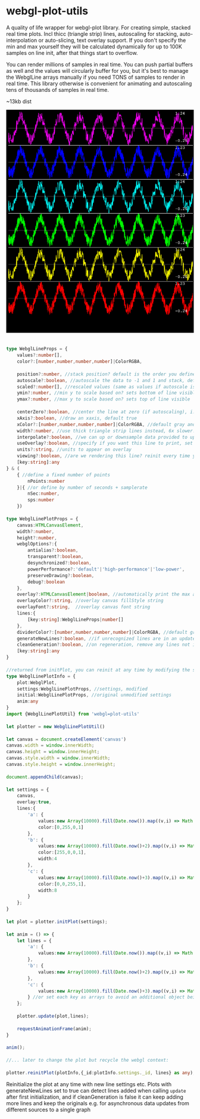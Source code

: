 # webgl-plot-utils

A quality of life wrapper for webgl-plot library. For creating simple, stacked real time plots.
Incl thicc (triangle strip) lines, autoscaling for stacking, auto-interpolation or auto-slicing, text overlay support. If you don't specify the min and max yourself they will be calculated dynamically for up to 100K samples on line init, after that things start to overflow. 

You can render millions of samples in real time. You can push partial buffers as well and the values will circularly buffer for you, but it's best to manage the WebglLine arrays manually if you need TONS of samples to render in real time. This library otherwise is convenient for animating and autoscaling tens of thousands of samples in real time.

~13kb dist

![Capture](./Capture.PNG)


```ts

type WebglLineProps = {
    values?:number[],
    color?:[number,number,number,number]|ColorRGBA,  

    position?:number, //stack position? default is the order you define the lines in this object or you can have them overlap
    autoscale?:boolean, //autoscale the data to -1 and 1 and stack, default true so you can just pass whatever
    scaled?:number[], //rescaled values (same as values if autoscale is false)
    ymin?:number, //min y to scale based on? sets bottom of line visible
    ymax?:number, //max y to scale based on? sets top of line visible

    centerZero?:boolean, //center the line at zero (if autoscaling), i.e. the positive and negative axis get the same amount of space, default false
    xAxis?:boolean, //draw an xaxis, default true
    xColor?:[number,number,number,number]|ColorRGBA, //default gray and transparent
    width?:number, //use thick triangle strip lines instead, 6x slower!!
    interpolate?:boolean, //we can up or downsample data provided to update arrays, else we will use the end of the array for the slice (assuming you're pushing to an array and visualizing the incoming data)
    useOverlay?:boolean, //specify if you want this line to print, set false for overlapping lines to prevent printing on top of each other (for now)
    units?:string, //units to appear on overlay
    viewing?:boolean, //are we rendering this line? reinit every time you want to change this setting
    [key:string]:any
} & (
    { //define a fixed number of points
        nPoints:number
    }|{ //or define by number of seconds + samplerate
        nSec:number, 
        sps:number
    })

type WebglLinePlotProps = {
    canvas:HTMLCanvasElement,
    width?:number,
    height?:number,
    webglOptions?:{
        antialias?:boolean,
        transparent?:boolean,
        desynchronized?:boolean,
        powerPerformance?:'default'|'high-performance'|'low-power',
        preserveDrawing?:boolean,
        debug?:boolean
    },
    overlay?:HTMLCanvasElement|boolean, //automatically print the max and min values of the stacked lines
    overlayColor?:string, //overlay canvas fillStyle string
    overlayFont?:string,  //overlay canvas font string
    lines:{
        [key:string]:WebglLineProps|number[]
    },
    dividerColor?:[number,number,number,number]|ColorRGBA, //default gray
    generateNewLines?:boolean, //if unrecognized lines are in an update, reinit the plot?
    cleanGeneration?:boolean, //on regeneration, remove any lines not in the current update?
    [key:string]:any
}

//returned from initPlot, you can reinit at any time by modifying the settings and passi
type WebglLinePlotInfo = {
    plot:WebglPlot,
    settings:WebglLinePlotProps, //settings, modified
    initial:WebglLinePlotProps, //original unmodified settings
    anim:any
}
import {WebglLinePlotUtil} from 'webgl=plot-utils'

let plotter = new WebglLinePlotUtil()

let canvas = document.createElement('canvas')
canvas.width = window.innerWidth;
canvas.height = window.innerHeight;
canvas.style.width = window.innerWidth;
canvas.style.height = window.innerHeight;

document.appendChild(canvas);

let settings = {
    canvas,
    overlay:true,
    lines:{
        'a': {
            values:new Array(10000).fill(Date.now()).map((v,i) => Math.sine(i*0.001+v)),
            color:[0,255,0,1]
        },
        'b': {
            values:new Array(10000).fill(Date.now()+2).map((v,i) => Math.cos(i*0.001+v)),
            color:[255,0,0,1],
            width:4
        },
        'c': {
            values:new Array(10000).fill(Date.now()+3).map((v,i) => Math.cos(i*0.001)*Math.sine(i*0.001+v)),
            color:[0,0,255,1],
            width:8
        }
    };
}

let plot = plotter.initPlot(settings);

let anim = () => {
    let lines = {
        'a': {
            values:new Array(10000).fill(Date.now()).map((v,i) => Math.sine(i*0.001+v))
        },
        'b': {
            values:new Array(10000).fill(Date.now()+2).map((v,i) => Math.cos(i*0.001+v))
        },
        'c': {
            values:new Array(10000).fill(Date.now()+3).map((v,i) => Math.cos(i*0.001)*Math.sine(i*0.001+v))
        } //or set each key as arrays to avoid an additional object being created 
    };

    plotter.update(plot,lines);

    requestAnimationFrame(anim);
}

anim();

//... later to change the plot but recycle the webgl context:

plotter.reinitPlot(plotInfo,{_id:plotInfo.settings._id, lines} as any); //
```

Reinitialize the plot at any time with new line settings etc. Plots with generateNewLines set to true can detect lines added when calling `update` after first initialization, and if cleanGeneration is false it can keep adding more lines and keep the originals e.g. for asynchronous data updates from different sources to a single graph